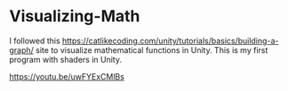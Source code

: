 # Visualizing-Math

I followed this https://catlikecoding.com/unity/tutorials/basics/building-a-graph/ site to visualize mathematical functions in Unity. This is my first program with shaders in Unity.

https://youtu.be/uwFYExCMlBs
